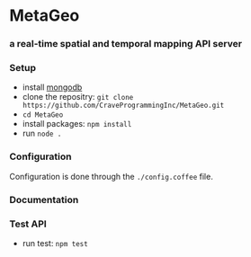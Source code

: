 # MetaGeo
### a real-time spatial and temporal mapping API server

### Setup
* install [mongodb](http://docs.mongodb.org/manual/installation/)
* clone the repositry: `git clone https://github.com/CraveProgrammingInc/MetaGeo.git`  
* `cd MetaGeo`  
* install packages: `npm install`  
* run `node .` 

### Configuration
Configuration is done through the `./config.coffee` file. 

### Documentation


### Test API
* run test: `npm test`   
